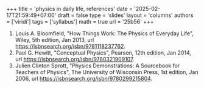 +++
title = 'physics in daily life, references'
date = '2025-02-17T21:59:49+07:00'
draft = false
type = 'slides'
layout = 'columns'
authors = ['viridi']
tags = ['syllabus']
math = true
url = '25b56'
+++
<!--more-->

1. Louis A. Bloomfield, "How Things Work: The Physics of Everyday Life", Wiley, 5th edition, Jan 2013, url https://isbnsearch.org/isbn/9781118237762.
2. Paul G. Hewitt, "Conceptual Physics", Pearson, 12th edition, Jan 2014, url https://isbnsearch.org/isbn/9780321909107.
3.  Julien Clinton Sprott, "Physics Demonstrations: A Sourcebook for Teachers of Physics", The University of Wisconsin Press, 1st edition, Jan 2006, url https://isbnsearch.org/isbn/9780299215804.
